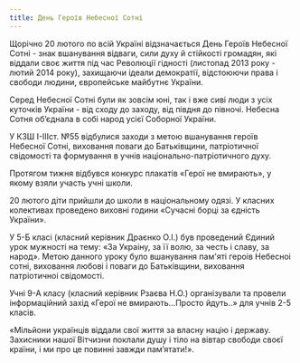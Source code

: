 ```yaml
---
title: День Героїв Небесної Сотні
---
```


Щорічно 20 лютого по всій Україні відзначається День Героїв Небесної Сотні - знак вшанування відваги, сили духу й стійкості громадян, які віддали своє життя під час Революції гідності (листопад 2013 року - лютий 2014 року), захищаючи ідеали демократії, відстоюючи права і свободи людини, європейське майбутнє України.

Серед Небесної Сотні були як зовсім юні, так і вже сиві люди з усіх куточків України - від сходу до заходу, від півдня до півночі. Небесна Сотня об’єднала в собі народ усієї Соборної України.

У КЗШ I-IIIст. №55 відбулися заходи з метою вшанування героїв Небесної Сотні, виховання поваги до Батьківщини, патріотичної свідомості та формування в учнів національно-патріотичного духу.

Протягом тижня відбувся конкурс плакатів «Герої не вмирають», у якому взяли участь учні школи.

20 лютого діти прийшли до школи в національному одязі. У класних колективах проведено виховні години «Сучасні борці за єдність України».

У 5-Б класі (класний керівник Драєнко О.І.) був проведений Єдиний урок мужності на тему: «За Украіну, за її волю, за честь і славу, за народ». Метою данного уроку було вшанування пам'яті героів Небесноі сотні, виховання любові і поваги до Батьківщини, виховання патріотичноі свідомості.

Учні 9-А класу (класний керівник Рзаєва Н.О.) організували та провели інформаційний захід «Герої не вмирають…Просто йдуть..» для учнів 2-5 класів.

«Мільйони українців віддали свої життя за власну націю і державу. Захисники нашої Вітчизни поклали душу і тіло на вівтар свободи своєї країни, і ми про це повинні завжди пам’ятати!».

<slideshow />
